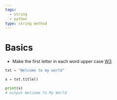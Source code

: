 ```yaml
---
tags:
  - string
  - python
type: string method
---
```

# Basics
- Make the first letter in each word upper case [W3](https://www.w3schools.com/python/ref_string_title.asp)
```python
txt = "Welcome to my world"

x = txt.title()

print(x)
# output Welcome To My World
```
